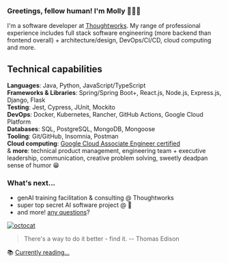 ### Greetings, fellow human! I'm Molly 👩🏻‍💻

I'm a software developer at [Thoughtworks](https://github.com/thoughtworks). My range of professional experience includes full stack software engineering (more backend than frontend overall) + architecture/design, DevOps/CI/CD, cloud computing and more.

## Technical capabilities

**Languages**: Java, Python, JavaScript/TypeScript\
**Frameworks & Libraries**: Spring/Spring Boot+, React.js, Node.js, Express.js, Django, Flask\
**Testing**: Jest, Cypress, JUnit, Mockito\
**DevOps**: Docker, Kubernetes, Rancher, GitHub Actions, Google Cloud Platform\
**Databases**: SQL, PostgreSQL, MongoDB, Mongoose\
**Tooling**: Git/GitHub, Insomnia, Postman\
**Cloud computing**:  [Google Cloud Associate Engineer certified](https://cloud.google.com/learn/certification/cloud-engineer)\
& **more**: technical product management, engineering team + executive leadership, communication, creative problem solving, sweetly deadpan sense of humor :grin:

### What's next...
- genAI training facilitation & consulting @ Thoughtworks
- super top secret AI software project @ :eyes:
- and more! [any questions](mailto:mollyanncarroll@icloud.com)?

[![octocat](https://i.imgur.com/JqU5A8U.png)](https://linktr.ee/mollycarroll)

> There's a way to do it better - find it. -- Thomas Edison

📚 [Currently reading...](https://www.goodreads.com/mollycarroll)
